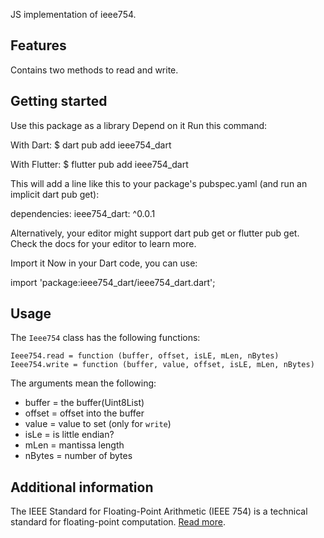 <!-- 
This README describes the package. If you publish this package to pub.dev,
this README's contents appear on the landing page for your package.

For information about how to write a good package README, see the guide for
[writing package pages](https://dart.dev/guides/libraries/writing-package-pages). 

For general information about developing packages, see the Dart guide for
[creating packages](https://dart.dev/guides/libraries/create-library-packages)
and the Flutter guide for
[developing packages and plugins](https://flutter.dev/developing-packages). 
-->

JS implementation of ieee754.

## Features

Contains two methods to read and write.

## Getting started

Use this package as a library
Depend on it
Run this command:

With Dart:
 $ dart pub add ieee754_dart

With Flutter:
 $ flutter pub add ieee754_dart

This will add a line like this to your package's pubspec.yaml (and run an implicit dart pub get):

dependencies:
  ieee754_dart: ^0.0.1

Alternatively, your editor might support dart pub get or flutter pub get. Check the docs for your editor to learn more.

Import it
Now in your Dart code, you can use:

import 'package:ieee754_dart/ieee754_dart.dart';

## Usage

The `Ieee754` class has the following functions:

```
Ieee754.read = function (buffer, offset, isLE, mLen, nBytes)
Ieee754.write = function (buffer, value, offset, isLE, mLen, nBytes)
```

The arguments mean the following:

- buffer = the buffer(Uint8List)
- offset = offset into the buffer
- value = value to set (only for `write`)
- isLe = is little endian?
- mLen = mantissa length
- nBytes = number of bytes

## Additional information

The IEEE Standard for Floating-Point Arithmetic (IEEE 754) is a technical standard for floating-point computation. [Read more](http://en.wikipedia.org/wiki/IEEE_floating_point).
